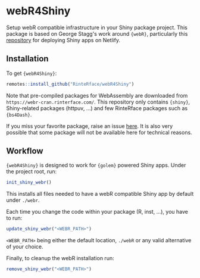 # webR4Shiny
Setup webR compatible infrastructure in your Shiny package project. This package is based on George Stagg's work around `{webR}`, particularly
this [repository](https://github.com/georgestagg/shiny-standalone-webr-demo) for deploying Shiny apps on Netlify.

## Installation

To get `{webR4Shiny}`:

```r
remotes::install_github("RinteRface/webR4Shiny")
```

Note that pre-compiled packages for WebAssembly are downloaded from `https://webr-cran.rinterface.com/`. This repository only contains
`{shiny}`, Shiny-related packages (httpuv, ...) and few RinteRface packages such as `{bs4Dash}`.

If you miss your favorite package, raise an issue [here](https://github.com/RinteRface/rinterface-webr-repo/issues). It is also
very possible that some package will not be available here for technical reasons.

## Workflow

`{webR4Shiny}` is designed to work for `{golem}` powered Shiny apps.
Under the project root, run:

```r
init_shiny_webr()
```

This installs all files needed to have a webR compatible Shiny app by default
under `./webr`.

Each time you change the code within your package (R, inst, ...), you have to run:

```r
update_shiny_webr("<WEBR_PATH>")
```

`<WEBR_PATH>` being either the default location, `./webR` or any valid
alternative of your choice.

Finally, to cleanup the webR installation run:

```r
remove_shiny_webr("<WEBR_PATH>")
```

